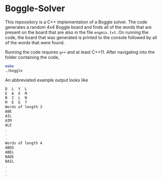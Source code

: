 # Boggle-Solver
This repoository is a C++ implementation of a Boggle solver. The code generates a random 4x4 Boggle board and finds all of the words that are present on the board that are also in the file `engmix.txt`.
On running the code, the board that was generated is printed to the console followed by all of the words that were found.

Running the code requires `g++` and at least C++11. After navigating into the folder containing the code,
```bash
make
./boggle
```
An abbreviated example output looks like

```bash
D  L  Y  L  
E  A  E  M  
B  I  L  N  
M  E  E  T  
Words of length 3
ABE
AIL
AIM
ALE
.
.
.
Words of length 4
ABED
ABEL
BADE
BAIL
.
.
.
````
